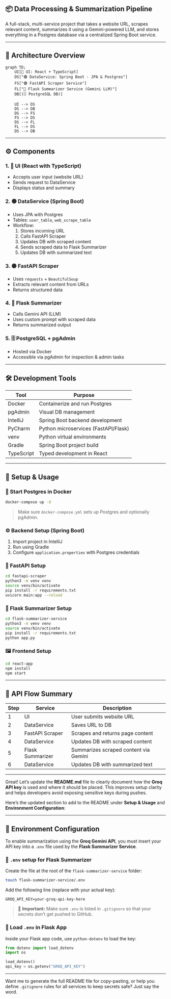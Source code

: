 ## 📦 Data Processing & Summarization Pipeline

A full-stack, multi-service project that takes a website URL, scrapes relevant content, summarizes it using a Gemini-powered LLM, and stores everything in a Postgres database via a centralized Spring Boot service.

---

## 🧱 Architecture Overview


```mermaid
graph TD;
    UI[🔵 UI: React + TypeScript]
    DS["🟢 DataService: Spring Boot - JPA & Postgres"]
    FS["🟣 FastAPI Scraper Service"]
    FL["🔴 Flask Summarizer Service (Gemini LLM)"]
    DB[(🗄️ PostgreSQL DB)]

    UI --> DS
    DS --> DB
    DS --> FS
    FS --> DS
    DS --> FL
    FL --> DS
    DS --> DB
```

---

## ⚙️ Components

### 1. 🔵 UI (React with TypeScript)
- Accepts user input (website URL)
- Sends request to DataService
- Displays status and summary

### 2. 🟢 DataService (Spring Boot)
- Uses JPA with Postgres
- Tables: `user_table`, `web_scrape_table`
- Workflow:
  1. Stores incoming URL
  2. Calls FastAPI Scraper
  3. Updates DB with scraped content
  4. Sends scraped data to Flask Summarizer
  5. Updates DB with summarized text

### 3. 🟣 FastAPI Scraper
- Uses `requests` + `BeautifulSoup`
- Extracts relevant content from URLs
- Returns structured data

### 4. 🔴 Flask Summarizer
- Calls Gemini API (LLM)
- Uses custom prompt with scraped data
- Returns summarized output

### 5. 🗄️ PostgreSQL + pgAdmin
- Hosted via Docker
- Accessible via pgAdmin for inspection & admin tasks

---

## 🛠️ Development Tools

| Tool       | Purpose                            |
|------------|------------------------------------|
| Docker     | Containerize and run Postgres      |
| pgAdmin    | Visual DB management               |
| IntelliJ   | Spring Boot backend development    |
| PyCharm    | Python microservices (FastAPI/Flask) |
| venv       | Python virtual environments        |
| Gradle     | Spring Boot project build          |
| TypeScript | Typed development in React         |

---

## 🚀 Setup & Usage

### 🐳 Start Postgres in Docker
```bash
docker-compose up -d
```
> Make sure `docker-compose.yml` sets up Postgres and optionally pgAdmin.

### ⚙️ Backend Setup (Spring Boot)
1. Import project in IntelliJ
2. Run using Gradle
3. Configure `application.properties` with Postgres credentials

### 🧪 FastAPI Setup
```bash
cd fastapi-scraper
python3 -m venv venv
source venv/bin/activate
pip install -r requirements.txt
uvicorn main:app --reload
```

### 🧠 Flask Summarizer Setup
```bash
cd flask-summarizer-service
python3 -m venv venv
source venv/bin/activate
pip install -r requirements.txt
python app.py
```

### 🖼️ Frontend Setup
```bash
cd react-app
npm install
npm start
```

---

## 📄 API Flow Summary

| Step | Service         | Description                            |
|------|------------------|----------------------------------------|
| 1    | UI               | User submits website URL               |
| 2    | DataService      | Saves URL to DB                        |
| 3    | FastAPI Scraper  | Scrapes and returns page content       |
| 4    | DataService      | Updates DB with scraped content        |
| 5    | Flask Summarizer | Summarizes scraped content via Gemini |
| 6    | DataService      | Updates DB with summarized text        |

---

Great! Let’s update the **README.md** file to clearly document how the **Groq API key** is used and where it should be placed. This improves setup clarity and helps developers avoid exposing sensitive keys during pushes.

Here’s the updated section to add to the README under **Setup & Usage** and **Environment Configuration**:

---

## 🔐 Environment Configuration

To enable summarization using the **Groq Gemini API**, you must insert your API key into a `.env` file used by the **Flask Summarizer Service**.

### 📁 `.env` setup for Flask Summarizer
Create the file at the root of the `flask-summarizer-service` folder:

```bash
touch flask-summarizer-service/.env
```

Add the following line (replace with your actual key):

```env
GROQ_API_KEY=your-groq-api-key-here
```

> 🛑 **Important:** Make sure `.env` is listed in `.gitignore` so that your secrets don’t get pushed to GitHub.

### 🧪 Load `.env` in Flask App
Inside your Flask app code, use `python-dotenv` to load the key:

```python
from dotenv import load_dotenv
import os

load_dotenv()
api_key = os.getenv("GROQ_API_KEY")
```

---

Want me to generate the full README file for copy-pasting, or help you define `.gitignore` rules for all services to keep secrets safe? Just say the word.
